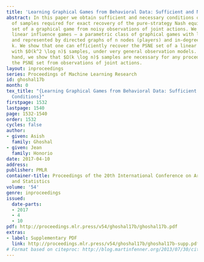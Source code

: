 ```yaml
---
title: 'Learning Graphical Games from Behavioral Data: Sufficient and Necessary Conditions'
abstract: In this paper we obtain sufficient and necessary conditions on the number
  of samples required for exact recovery of the pure-strategy Nash equilibria (PSNE)
  set of a graphical game from noisy observations of joint actions. We consider sparse
  linear influence games — a parametric class of graphical games with linear payoffs,
  and represented by directed graphs of n nodes (players) and in-degree of at most
  k. We show that one can efficiently recover the PSNE set of a linear influence game
  with $O(k^2 \log n)$ samples, under very general observation models. On the other
  hand, we show that $Ω(k \log n)$ samples are necessary for any procedure to recover
  the PSNE set from observations of joint actions.
layout: inproceedings
series: Proceedings of Machine Learning Research
id: ghoshal17b
month: 0
tex_title: "{Learning Graphical Games from Behavioral Data: Sufficient and Necessary
  Conditions}"
firstpage: 1532
lastpage: 1540
page: 1532-1540
order: 1532
cycles: false
author:
- given: Asish
  family: Ghoshal
- given: Jean
  family: Honorio
date: 2017-04-10
address: 
publisher: PMLR
container-title: Proceedings of the 20th International Conference on Artificial Intelligence
  and Statistics
volume: '54'
genre: inproceedings
issued:
  date-parts:
  - 2017
  - 4
  - 10
pdf: http://proceedings.mlr.press/v54/ghoshal17b/ghoshal17b.pdf
extras:
- label: Supplementary PDF
  link: http://proceedings.mlr.press/v54/ghoshal17b/ghoshal17b-supp.pdf
# Format based on citeproc: http://blog.martinfenner.org/2013/07/30/citeproc-yaml-for-bibliographies/
---
```

